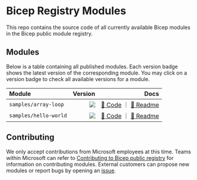 # Bicep Registry Modules

This repo contains the source code of all currently available Bicep modules in the Bicep public module registry.

## Modules

Below is a table containing all published modules. Each version badge shows the latest version of the corresponding module. You may click on a version badge to check all available versions for a module.

<!-- Begin Module Table -->

| Module                |                                                                                                                                                                                                                                                                        Version |                                                                                                                                                                                                                        Docs |
| :-------------------- | -----------------------------------------------------------------------------------------------------------------------------------------------------------------------------------------------------------------------------------------------------------------------------: | --------------------------------------------------------------------------------------------------------------------------------------------------------------------------------------------------------------------------: |
| `samples/array-loop`  |   <a href="https://mcr.microsoft.com/v2/bicep/samples/array-loop/tags/list"><image src="https://img.shields.io/badge/dynamic/json?label=mcr&query=%24.tags%5B%28%40.length-1%29%5D&url=https%3A%2F%2Fmcr.microsoft.com%2Fv2%2Fbicep%2Fsamples%2Farray-loop%2Ftags%2Flist"></a> |   [🦾 Code](https://github.com/Azure/bicep-registry-modules/tree/main/modules/samples/array-loop/main.bicep) ｜ [📃 Readme](https://github.com/Azure/bicep-registry-modules/tree/main/modules/samples/array-loop/README.md) |
| `samples/hello-world` | <a href="https://mcr.microsoft.com/v2/bicep/samples/hello-world/tags/list"><image src="https://img.shields.io/badge/dynamic/json?label=mcr&query=%24.tags%5B%28%40.length-1%29%5D&url=https%3A%2F%2Fmcr.microsoft.com%2Fv2%2Fbicep%2Fsamples%2Fhello-world%2Ftags%2Flist"></a> | [🦾 Code](https://github.com/Azure/bicep-registry-modules/tree/main/modules/samples/hello-world/main.bicep) ｜ [📃 Readme](https://github.com/Azure/bicep-registry-modules/tree/main/modules/samples/hello-world/README.md) |

<!-- End Module Table -->

## Contributing

We only accept contributions from Microsoft employees at this time. Teams within Microsoft can refer to [Contributing to Bicep public registry](./CONTRIBUTING.md) for information on contributing modules. External customers can propose new modules or report bugs by opening an [issue](https://github.com/Azure/bicep-registry-modules/issues).
